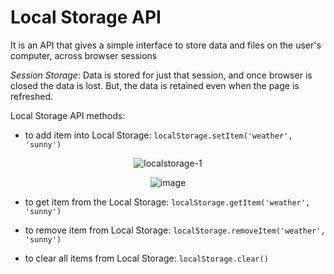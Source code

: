 # Local Storage API 
It is an API that gives a simple interface to store data and files on the user's computer, across browser sessions

*Session Storage*: Data is stored for just that session, and once browser is closed the data is lost. But, the data is retained even when the page is refreshed.

Local Storage API methods:

- to add item into Local Storage: `localStorage.setItem('weather', 'sunny')`

<div align="center">

![localstorage-1](https://user-images.githubusercontent.com/83855905/175992208-adf68dc1-962a-4bb6-8b8d-627ed8fb217b.png)
  
</div>

<div align="center">

![image](https://user-images.githubusercontent.com/83855905/175992580-ce0c008c-5af7-486c-9d9f-87581c2b276c.png)

</div>

- to get item from the Local Storage: `localStorage.getItem('weather', 'sunny')`

- to remove item from Local Storage: `localStorage.removeItem('weather', 'sunny')`

- to clear all items from Local Storage: `localStorage.clear()`



